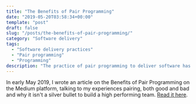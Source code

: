 ```yaml
---
title: "The Benefits of Pair Programming"
date: "2019-05-20T03:58:34+00:00"
template: "post"
draft: false
slug: "/posts/the-benefits-of-pair-programming/"
category: "Software delivery"
tags:
  - "Software delivery practices"
  - "Pair programming"
  - "Programming"
description: "The practice of pair programming to deliver software has generate much controvesy since it was introduced and divided developers, technologists and managers alike. Here's my experience, from the good to the bad. Spoiler: it's not a silver bullet."
---
```


In early May 2019, I wrote an article on the Benefits of Pair Programming on the Medium platform, talking to my experiences pairing, both good and bad and why it isn't a silver bullet to build a high performing team. [Read it here](https://medium.com/better-programming/when-pair-programming-works-it-works-really-well-heres-why-c51857bbcf0f?source=friends_link&sk=a70583b89969df79214763e48a9a02b0). 